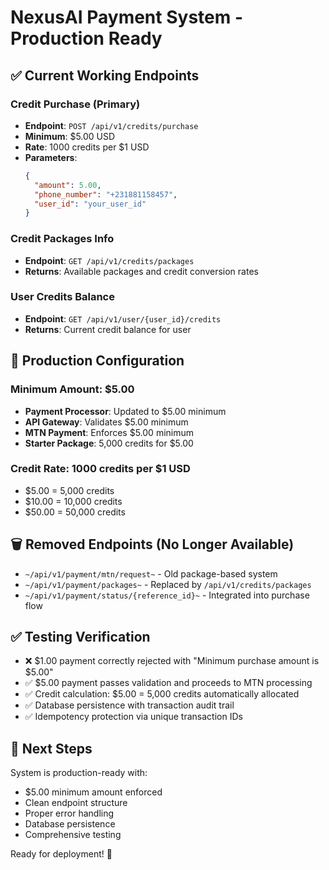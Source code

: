 # NexusAI Payment System - Production Ready

## ✅ Current Working Endpoints

### Credit Purchase (Primary)
- **Endpoint**: `POST /api/v1/credits/purchase`
- **Minimum**: $5.00 USD  
- **Rate**: 1000 credits per $1 USD
- **Parameters**:
  ```json
  {
    "amount": 5.00,
    "phone_number": "+231881158457", 
    "user_id": "your_user_id"
  }
  ```

### Credit Packages Info
- **Endpoint**: `GET /api/v1/credits/packages`
- **Returns**: Available packages and credit conversion rates

### User Credits Balance  
- **Endpoint**: `GET /api/v1/user/{user_id}/credits`
- **Returns**: Current credit balance for user

## 🚀 Production Configuration

### Minimum Amount: $5.00
- **Payment Processor**: Updated to $5.00 minimum
- **API Gateway**: Validates $5.00 minimum  
- **MTN Payment**: Enforces $5.00 minimum
- **Starter Package**: 5,000 credits for $5.00

### Credit Rate: 1000 credits per $1 USD
- $5.00 = 5,000 credits
- $10.00 = 10,000 credits  
- $50.00 = 50,000 credits

## 🗑️ Removed Endpoints (No Longer Available)
- `~/api/v1/payment/mtn/request~` - Old package-based system
- `~/api/v1/payment/packages~` - Replaced by `/api/v1/credits/packages`
- `~/api/v1/payment/status/{reference_id}~` - Integrated into purchase flow

## ✅ Testing Verification
- ❌ $1.00 payment correctly rejected with "Minimum purchase amount is $5.00"
- ✅ $5.00 payment passes validation and proceeds to MTN processing
- ✅ Credit calculation: $5.00 = 5,000 credits automatically allocated
- ✅ Database persistence with transaction audit trail
- ✅ Idempotency protection via unique transaction IDs

## 🎯 Next Steps
System is production-ready with:
- $5.00 minimum amount enforced
- Clean endpoint structure  
- Proper error handling
- Database persistence
- Comprehensive testing

Ready for deployment! 🚀
